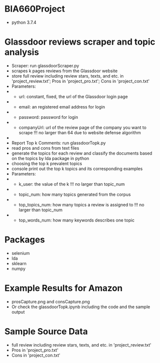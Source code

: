 # BIA660Project
* python 3.7.4
# Glassdoor reviews scraper and topic analysis
* Scraper: run glassdoorScraper.py
* scrapes k pages reviews from the Glassdoor website
* store full review including review stars, texts, and etc. in 'project_review.txt'; Pros in 'project_pro.txt'; Cons in 'project_con.txt'
* Parameters:
* - url: constant, fixed, the url of the Glassdoor login page
* - email: an registered email address for login
* - password: password for login
* - companyUrl: url of the review page of the company you want to scrape !!! no larger than 64 due to website defense algorithm
*
* Report Top k Comments: run glassdoorTopk.py
* read pros and cons from text files
* generate the topics for each review and classify the documents based on the topics by lda package in python
* choosing the top k prevalent topics
* console print out the top k topics and its corresponding examples
* Parameters:
* - k_user: the value of the k !!! no larger than topic_num
* - topic_num: how many topics generated from the corpus
* - top_topics_num: how many topics a review is assigned to !!! no larger than topic_num
* - top_words_num: how many keywords describes one topic
# Packages
* selenium
* lda
* sklearn
* numpy
# Example Results for Amazon
* prosCapture.png and consCapture.png
* Or check the glassdoorTopk.ipynb including the code and the sample output
# Sample Source Data
* full review including review stars, texts, and etc. in 'project_review.txt'
* Pros in 'project_pro.txt'
* Cons in 'project_con.txt'

